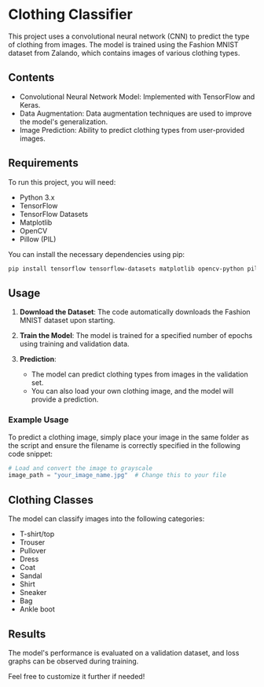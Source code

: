 # Clothing Classifier

This project uses a convolutional neural network (CNN) to predict the type of clothing from images. The model is trained using the Fashion MNIST dataset from Zalando, which contains images of various clothing types.

## Contents

- Convolutional Neural Network Model: Implemented with TensorFlow and Keras.
- Data Augmentation: Data augmentation techniques are used to improve the model's generalization.
- Image Prediction: Ability to predict clothing types from user-provided images.

## Requirements

To run this project, you will need:

- Python 3.x
- TensorFlow
- TensorFlow Datasets
- Matplotlib
- OpenCV
- Pillow (PIL)

You can install the necessary dependencies using pip:

```bash
pip install tensorflow tensorflow-datasets matplotlib opencv-python pillow
```

## Usage

1. **Download the Dataset**: The code automatically downloads the Fashion MNIST dataset upon starting.

2. **Train the Model**: The model is trained for a specified number of epochs using training and validation data.

3. **Prediction**:
   - The model can predict clothing types from images in the validation set.
   - You can also load your own clothing image, and the model will provide a prediction.

### Example Usage

To predict a clothing image, simply place your image in the same folder as the script and ensure the filename is correctly specified in the following code snippet:

```python
# Load and convert the image to grayscale
image_path = "your_image_name.jpg"  # Change this to your file
```

## Clothing Classes

The model can classify images into the following categories:

- T-shirt/top
- Trouser
- Pullover
- Dress
- Coat
- Sandal
- Shirt
- Sneaker
- Bag
- Ankle boot

## Results

The model's performance is evaluated on a validation dataset, and loss graphs can be observed during training.

Feel free to customize it further if needed!
